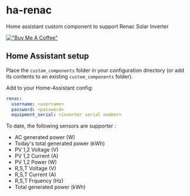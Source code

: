 # ha-renac
Home assistant custom component to support Renac Solar Inverter

[!["Buy Me A Coffee"](https://www.buymeacoffee.com/assets/img/custom_images/orange_img.png)]([https://www.buymeacoffee.com/gastush](https://www.buymeacoffee.com/gastush))

## Home Assistant setup
Place the `custom_components` folder in your configuration directory (or add its contents to an existing `custom_components` folder).

Add to your Home-Assistant config:

```yaml
renac:
  username: <username>
  password: <password>
  equipment_serial: <inverter serial number>
```
To date, the following sensors are supporter :
- AC generated power (W)
- Today's total generated power (kWh)
- PV 1,2 Voltage (V)
- PV 1,2 Current (A)
- PV 1,2 Power (W)
- R,S,T Voltage (V)
- R,S,T Current (A)
- R,S,T Frquency (Hz)
- Total generated power (kWh)
